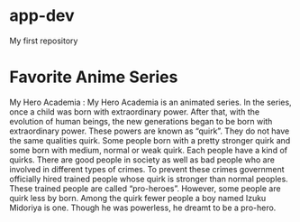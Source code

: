 # app-dev
My first repository
# Favorite Anime Series
My Hero Academia
: My Hero Academia is an animated series. In the series, once a child was born with extraordinary power. After that, with the evolution of human beings, the new generations began to be born with extraordinary power. These powers are known as “quirk”. They do not have the same qualities quirk. Some people born with a pretty stronger quirk and some born with medium, normal or weak quirk. Each people have a kind of quirks. There are good people in society as well as bad people who are involved in different types of crimes. To prevent these crimes government officially hired trained people whose quirk is stronger than normal peoples. These trained people are called “pro-heroes”. However, some people are quirk less by born. Among the quirk fewer people a boy named Izuku Midoriya is one. Though he was powerless, he dreamt to be a pro-hero.
